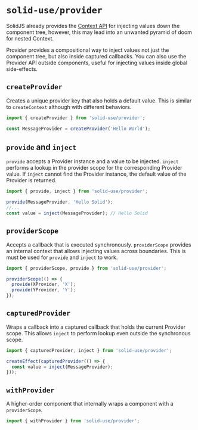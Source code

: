 
# `solid-use/provider`

SolidJS already provides the [Context API](https://www.solidjs.com/docs/latest/api#createcontext) for injecting values down the component tree, however, this may lead into an unwanted pyramid of doom for nested Context.

Provider provides a compositional way to inject values not just the component tree, but also inside captured callbacks. You can also use the Provider API outside components, useful for injecting values inside global side-effects.

## `createProvider`

Creates a unique provider key that also holds a default value. This is similar to `createContext` although with different behaviors.

```ts
import { createProvider } from 'solid-use/provider';

const MessageProvider = createProvider('Hello World');
```

## `provide` and `inject`

`provide` accepts a Provider instance and a value to be injected. `inject` performs a lookup in the provider scope for the corresponding Provider value. If `inject` cannot find the Provider instance, the default value of the Provider is returned.

```ts
import { provide, inject } from 'solid-use/provider';

provide(MessageProvider, 'Hello Solid');
//...
const value = inject(MessageProvider); // Hello Solid
```

## `providerScope`

Accepts a callback that is executed synchronously. `providerScope` provides an internal context that allows injecting values across boundaries. This is must be used for `provide` and `inject` to work.

```ts
import { providerScope, provide } from 'solid-use/provider';

providerScope(() => {
  provide(XProvider, 'X');
  provide(YProvider, 'Y');
});
```

## `capturedProvider`

Wraps a callback into a captured callback that holds the current Provider scope. This allows `inject` to perform lookup even outside the synchronous scope.

```ts
import { capturedProvider, inject } from 'solid-use/provider';

createEffect(capturedProvider(() => {
  const value = inject(MessageProvider);
}));
```

## `withProvider`

A higher-order component that internally wraps a component with a `providerScope`.

```js
import { withProvider } from 'solid-use/provider';
```
